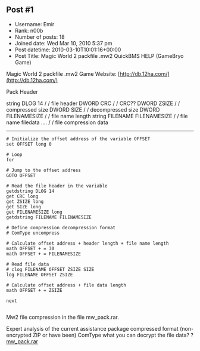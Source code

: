 ## Post #1
- Username: Emir
- Rank: n00b
- Number of posts: 18
- Joined date: Wed Mar 10, 2010 5:37 pm
- Post datetime: 2010-03-10T10:01:16+00:00
- Post Title: Magic World 2 packfile .mw2 QuickBMS HELP (GameBryo Game)

Magic World 2 packfile .mw2
Game Website: [http://db.12ha.com/](http://db.12ha.com/)

Pack Header 

string DLOG 14 / / file header 
DWORD CRC / / CRC?? 
DWORD ZSIZE / / compressed size
DWORD SIZE / / decompressed size
DWORD FILENAMESIZE / / file name length 
string FILENAME FILENAMESIZE / / file name 
filedata .... / / file compression data 

------------------------------------------------------------------- 

```
# Initialize the offset address of the variable OFFSET 
set OFFSET long 0 

# Loop
for 

# Jump to the offset address 
GOTO OFFSET 

# Read the file header in the variable 
getdstring DLOG 14 
get CRC long 
get ZSIZE long 
get SIZE long 
get FILENAMESIZE long 
getdstring FILENAME FILENAMESIZE 

# Define compression decompression format 
# ComType uncompress 

# Calculate offset address + header length + file name length
math OFFSET + = 30 
math OFFSET + = FILENAMESIZE 

# Read file data 
# clog FILENAME OFFSET ZSIZE SIZE 
log FILENAME OFFSET ZSIZE 

# Calculate offset address + file data length 
math OFFSET + = ZSIZE 

next 


```


Mw2 file compression in the file mw_pack.rar. 

Expert analysis of the current assistance package compressed format (non-encrypted ZIP or have been) ComType what you can decrypt the file data? ?
[mw_pack.rar](https://xentaxbackup.github.io/file/2858_mw_pack.rar)

